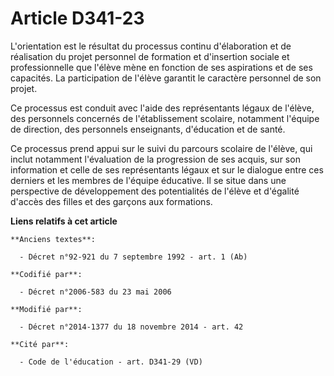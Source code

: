 # Article D341-23

L'orientation est le résultat du processus continu d'élaboration et de réalisation du projet personnel de formation et
d'insertion sociale et professionnelle que l'élève mène en fonction de ses aspirations et de ses capacités. La participation
de l'élève garantit le caractère personnel de son projet.

Ce processus est conduit avec l'aide des représentants légaux de l'élève, des personnels concernés de l'établissement
scolaire, notamment l'équipe de direction, des personnels enseignants, d'éducation et de santé.

Ce processus prend appui sur le suivi du parcours scolaire de l'élève, qui inclut notamment l'évaluation de la progression de
ses acquis, sur son information et celle de ses représentants légaux et sur le dialogue entre ces derniers et les membres de
l'équipe éducative. Il se situe dans une perspective de développement des potentialités de l'élève et d'égalité d'accès des
filles et des garçons aux formations.

**Liens relatifs à cet article**

	**Anciens textes**:

	  - Décret n°92-921 du 7 septembre 1992 - art. 1 (Ab)

	**Codifié par**:

	  - Décret n°2006-583 du 23 mai 2006

	**Modifié par**:

	  - Décret n°2014-1377 du 18 novembre 2014 - art. 42

	**Cité par**:

	  - Code de l'éducation - art. D341-29 (VD)
